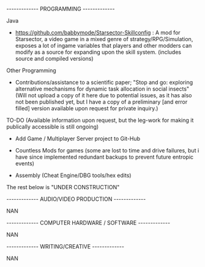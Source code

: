 ------------- PROGRAMMING -------------

Java
 - https://github.com/babbymode/Starsector-Skillconfig : A mod for Starsector, a video game in a mixed genre of strategy/RPG/Simulation, exposes a lot of ingame variables that players and other modders can modify as a source for expanding upon the skill system. (includes source and compiled versions)



Other Programming
 - Contributions/assistance to a scientific paper; "Stop and go: exploring alternative mechanisms for dynamic task allocation in social insects" (Will not upload a copy of it here due to potential issues, as it has also not been published yet, but I have a copy of a preliminary [and error filled] version available upon request for private inquiry.)




TO-DO (Available information upon request, but the leg-work for making it publically accessible is still ongoing)

- Add Game / Multiplayer Server project to Git-Hub

- Countless Mods for games (some are lost to time and drive failures, but i have since implemented redundant backups to prevent future entropic events)

- Assembly (Cheat Engine/DBG tools/hex edits)


The rest below is "UNDER CONSTRUCTION"

------------- AUDIO/VIDEO PRODUCTION -------------

NAN







------------- COMPUTER HARDWARE / SOFTWARE -------------

NAN








------------- WRITING/CREATIVE -------------

NAN
